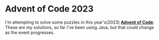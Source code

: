 # Advent of Code 2023

I'm attempting to solve some puzzles in this year's(2023) **[Advent of Code](https://adventofcode.com/)**.  These are my solutions, so far I've been using Java, but that could change as the event progresses.
